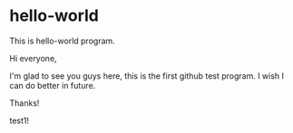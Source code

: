 # hello-world
This is hello-world program.

Hi everyone,

I'm glad to see you guys here, this is the first github test program. I wish I can do better in future.

Thanks!

test1!
